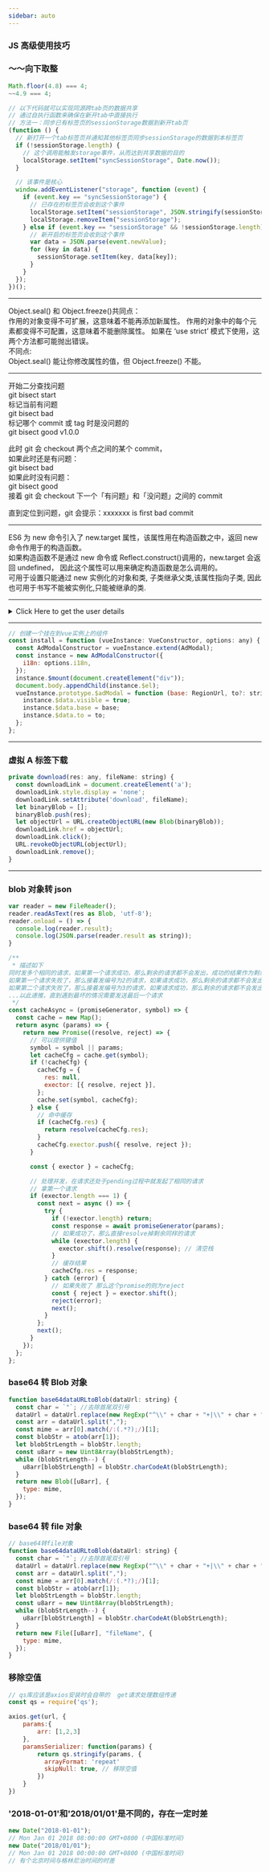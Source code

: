 ```yaml
---
sidebar: auto
---
```


### JS 高级使用技巧

### ～～向下取整

```javascript
Math.floor(4.8) === 4;
~~4.9 === 4;
```

```javascript
// 以下代码就可以实现同源跨tab页的数据共享
// 通过自执行函数来确保在新开tab中直接执行
// 方法一：同步已有标签页的sessionStorage数据到新开tab页
(function () {
  // 新打开一个tab标签页并通知其他标签页同步sessionStorage的数据到本标签页
  if (!sessionStorage.length) {
    // 这个调用能触发storage事件，从而达到共享数据的目的
    localStorage.setItem("syncSessionStorage", Date.now());
  }

  // 该事件是核心
  window.addEventListener("storage", function (event) {
    if (event.key == "syncSessionStorage") {
      // 已存在的标签页会收到这个事件
      localStorage.setItem("sessionStorage", JSON.stringify(sessionStorage));
      localStorage.removeItem("sessionStorage");
    } else if (event.key == "sessionStorage" && !sessionStorage.length) {
      // 新开启的标签页会收到这个事件
      var data = JSON.parse(event.newValue);
      for (key in data) {
        sessionStorage.setItem(key, data[key]);
      }
    }
  });
})();
```

---

Object.seal() 和 Object.freeze()共同点：  
作用的对象变得不可扩展，这意味着不能再添加新属性。
作用的对象中的每个元素都变得不可配置，这意味着不能删除属性。
如果在 ‘use strict’ 模式下使用，这两个方法都可能抛出错误。  
不同点:  
Object.seal() 能让你修改属性的值，但 Object.freeze() 不能。

---

开始二分查找问题  
git bisect start  
标记当前有问题  
git bisect bad  
标记哪个 commit 或 tag 时是没问题的  
git bisect good v1.0.0

此时 git 会 checkout 两个点之间的某个 commit，  
如果此时还是有问题：  
git bisect bad  
如果此时没有问题：  
git bisect good  
接着 git 会 checkout 下一个「有问题」和「没问题」之间的 commit

直到定位到问题，git 会提示：xxxxxxx is first bad commit

---

ES6 为 new 命令引入了 new.target 属性，该属性用在构造函数之中，返回 new 命令作用于的构造函数。  
如果构造函数不是通过 new 命令或 Reflect.construct()调用的，new.target 会返回 undefined，
因此这个属性可以用来确定构造函数是怎么调用的。  
可用于设置只能通过 new 实例化的对象和类, 子类继承父类,该属性指向子类,
因此也可用于书写不能被实例化,只能被继承的类.

---

<details>
    <summary>Click Here to get the user details</summary>
    <table>
        <tr>
            <th>#</th>
            <th>Name</th>
            <th>Location</th>
            <th>Job</th>
        </tr>
        <tr>
            <td>1</td>
            <td>Adam</td>
            <td>Huston</td>
            <td>UI/UX</td>
        </tr>
    </table>
</details>

---

```javascript
// 创建一个挂在到vue实例上的组件
const install = function (vueInstance: VueConstructor, options: any) {
  const AdModalConstructor = vueInstance.extend(AdModal);
  const instance = new AdModalConstructor({
    i18n: options.i18n,
  });
  instance.$mount(document.createElement("div"));
  document.body.appendChild(instance.$el);
  vueInstance.prototype.$adModal = function (base: RegionUrl, to?: string) {
    instance.$data.visible = true;
    instance.$data.base = base;
    instance.$data.to = to;
  };
};
```

---

### 虚拟 A 标签下载

```javascript
private download(res: any, fileName: string) {
  const downloadLink = document.createElement('a');
  downloadLink.style.display = 'none';
  downloadLink.setAttribute('download', fileName);
  let binaryBlob = [];
  binaryBlob.push(res);
  let objectUrl = URL.createObjectURL(new Blob(binaryBlob));
  downloadLink.href = objectUrl;
  downloadLink.click();
  URL.revokeObjectURL(objectUrl);
  downloadLink.remove();
}
```

---

### blob 对象转 json

```javascript
var reader = new FileReader();
reader.readAsText(res as Blob, 'utf-8');
reader.onload = () => {
  console.log(reader.result);
  console.log(JSON.parse(reader.result as string));
}
```

```javascript
/**
 * 描述如下
同时发多个相同的请求，如果第一个请求成功，那么剩余的请求都不会发出，成功的结果作为剩余请求返回
如果第一个请求失败了，那么接着发编号为2的请求，如果请求成功，那么剩余的请求都不会发出，成功的结果作为剩余请求返回
如果第二个请求失败了，那么接着发编号为3的请求，如果请求成功，那么剩余的请求都不会发出，成功的结果作为剩余请求返回
...以此递推，直到遇到最坏的情况需要发送最后一个请求
 */
const cacheAsync = (promiseGenerator, symbol) => {
  const cache = new Map();
  return async (params) => {
    return new Promise((resolve, reject) => {
      // 可以提供键值
      symbol = symbol || params;
      let cacheCfg = cache.get(symbol);
      if (!cacheCfg) {
        cacheCfg = {
          res: null,
          exector: [{ resolve, reject }],
        };
        cache.set(symbol, cacheCfg);
      } else {
        // 命中缓存
        if (cacheCfg.res) {
          return resolve(cacheCfg.res);
        }
        cacheCfg.exector.push({ resolve, reject });
      }

      const { exector } = cacheCfg;

      // 处理并发，在请求还处于pending过程中就发起了相同的请求
      // 拿第一个请求
      if (exector.length === 1) {
        const next = async () => {
          try {
            if (!exector.length) return;
            const response = await promiseGenerator(params);
            // 如果成功了，那么直接resolve掉剩余同样的请求
            while (exector.length) {
              exector.shift().resolve(response); // 清空栈
            }
            // 缓存结果
            cacheCfg.res = response;
          } catch (error) {
            // 如果失败了 那么这个promise的则为reject
            const { reject } = exector.shift();
            reject(error);
            next();
          }
        };
        next();
      }
    });
  };
};
```

### base64 转 Blob 对象

```javascript
function base64dataURLtoBlob(dataUrl: string) {
  const char = `"`; //去除首尾双引号
  dataUrl = dataUrl.replace(new RegExp("^\\" + char + "+|\\" + char + "+$", "g"), "");
  const arr = dataUrl.split(",");
  const mime = arr[0].match(/:(.*?);/)[1];
  const blobStr = atob(arr[1]);
  let blobStrLength = blobStr.length;
  const u8arr = new Uint8Array(blobStrLength);
  while (blobStrLength--) {
    u8arr[blobStrLength] = blobStr.charCodeAt(blobStrLength);
  }
  return new Blob([u8arr], {
    type: mime,
  });
}
```

### base64 转 file 对象

```javascript
// base64转file对象
function base64dataURLtoBlob(dataUrl: string) {
  const char = `"`; //去除首尾双引号
  dataUrl = dataUrl.replace(new RegExp("^\\" + char + "+|\\" + char + "+$", "g"), "");
  const arr = dataUrl.split(",");
  const mime = arr[0].match(/:(.*?);/)[1];
  const blobStr = atob(arr[1]);
  let blobStrLength = blobStr.length;
  const u8arr = new Uint8Array(blobStrLength);
  while (blobStrLength--) {
    u8arr[blobStrLength] = blobStr.charCodeAt(blobStrLength);
  }
  return new File([u8arr], "fileName", {
    type: mime,
  });
}
```

### 移除空值

```javascript
// qs库应该是axios安装时会自带的  get请求处理数组传递
const qs = require('qs');

axios.get(url, {
    params:{
        arr: [1,2,3]
    },
    paramsSerializer: function(params) {
        return qs.stringify(params, {
          arrayFormat: 'repeat'
          skipNull: true, // 移除空值
        })
    }
})
```

### '2018-01-01'和'2018/01/01'是不同的，存在一定时差

```javascript
new Date("2018-01-01");
// Mon Jan 01 2018 08:00:00 GMT+0800 (中国标准时间)
new Date("2018/01/01");
// Mon Jan 01 2018 00:00:00 GMT+0800 (中国标准时间)
// 有个北京时间与格林尼治时间的时差
```
